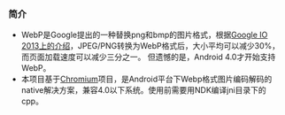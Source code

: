 ### 简介
* WebP是Google提出的一种替换png和bmp的图片格式，根据[Google IO 2013上的介绍](http://commondatastorage.googleapis.com/io-2013/presentations/234%20-%20io-webp.pdf)，JPEG/PNG转换为WebP格式后，大小平均可以减少30%，而页面加载速度可以减少三分之一。
但遗憾的是，Android 4.0才开始支持WebP。
* 本项目基于[Chromium](https://git.chromium.org/gitweb/?p=webm/libwebp.git;a=summary)项目，是Android平台下Webp格式图片编码解码的native解决方案，兼容4.0以下系统。使用前需要用NDK编译jni目录下的cpp。
